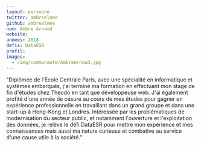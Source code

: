 ```yaml
---
layout: personne
twitter: ambreelmee
github: ambreelmee
nom: Ambre Arnaud
website:
annees: 2018
defis: DataESR
profil: 
images:
  - /img/communaute/AmbreArnaud.jpg
---
```


"Diplômée de l'Ecole Centrale Paris, avec une spécialité en
informatique et systèmes embarqués, j'ai terminé ma formation en
effectuant mon stage de fin d'études chez Theodo en tant que
développeuse web. J'ai également profité d'une année de césure au
cours de mes études pour gagner en expérience professionnelle en
travaillant dans un grand groupe et dans une start-up à Hong-Kong et
Londres. Intéressée par les problématiques de modernisation du secteur
public, et notamment l'ouverture et l'exploitation des données, je
relève le défi DataESR pour mettre mon expérience et mes connaissances
mais aussi ma nature curieuse et combative au service d'une cause
utile à la société."
